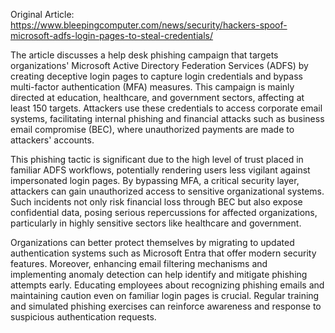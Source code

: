 Original Article: https://www.bleepingcomputer.com/news/security/hackers-spoof-microsoft-adfs-login-pages-to-steal-credentials/

The article discusses a help desk phishing campaign that targets organizations' Microsoft Active Directory Federation Services (ADFS) by creating deceptive login pages to capture login credentials and bypass multi-factor authentication (MFA) measures. This campaign is mainly directed at education, healthcare, and government sectors, affecting at least 150 targets. Attackers use these credentials to access corporate email systems, facilitating internal phishing and financial attacks such as business email compromise (BEC), where unauthorized payments are made to attackers' accounts.

This phishing tactic is significant due to the high level of trust placed in familiar ADFS workflows, potentially rendering users less vigilant against impersonated login pages. By bypassing MFA, a critical security layer, attackers can gain unauthorized access to sensitive organizational systems. Such incidents not only risk financial loss through BEC but also expose confidential data, posing serious repercussions for affected organizations, particularly in highly sensitive sectors like healthcare and government.

Organizations can better protect themselves by migrating to updated authentication systems such as Microsoft Entra that offer modern security features. Moreover, enhancing email filtering mechanisms and implementing anomaly detection can help identify and mitigate phishing attempts early. Educating employees about recognizing phishing emails and maintaining caution even on familiar login pages is crucial. Regular training and simulated phishing exercises can reinforce awareness and response to suspicious authentication requests.